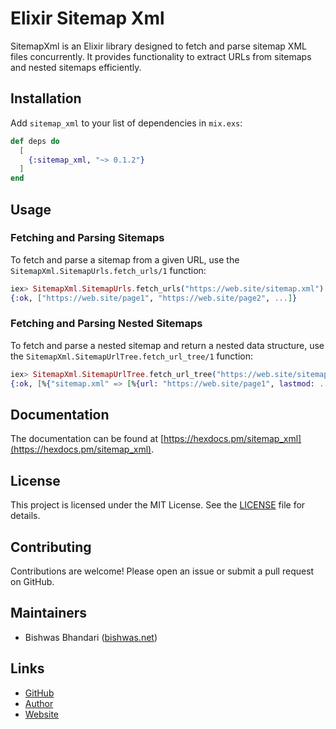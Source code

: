 # Elixir Sitemap Xml

SitemapXml is an Elixir library designed to fetch and parse sitemap XML files concurrently. It provides functionality to extract URLs from sitemaps and nested sitemaps efficiently.

## Installation

Add `sitemap_xml` to your list of dependencies in `mix.exs`:

```elixir
def deps do
  [
    {:sitemap_xml, "~> 0.1.2"}
  ]
end
```

## Usage

### Fetching and Parsing Sitemaps

To fetch and parse a sitemap from a given URL, use the `SitemapXml.SitemapUrls.fetch_urls/1` function:

```elixir
iex> SitemapXml.SitemapUrls.fetch_urls("https://web.site/sitemap.xml")
{:ok, ["https://web.site/page1", "https://web.site/page2", ...]}
```

### Fetching and Parsing Nested Sitemaps

To fetch and parse a nested sitemap and return a nested data structure, use the `SitemapXml.SitemapUrlTree.fetch_url_tree/1` function:

```elixir
iex> SitemapXml.SitemapUrlTree.fetch_url_tree("https://web.site/sitemap.xml")
{:ok, [%{"sitemap.xml" => [%{url: "https://web.site/page1", lastmod: ..., priority: ...}, ...]}]}
```

## Documentation

The documentation can be found at [https://hexdocs.pm/sitemap_xml](https://hexdocs.pm/sitemap_xml).

## License

This project is licensed under the MIT License. See the [LICENSE](LICENSE) file for details.

## Contributing

Contributions are welcome! Please open an issue or submit a pull request on GitHub.

## Maintainers

- Bishwas Bhandari ([bishwas.net](https://bishwas.net))

## Links

- [GitHub](https://github.com/Bishwas-py/sitemap.xml)
- [Author](https://bishwas.net)
- [Website](https://webmatrices.com)